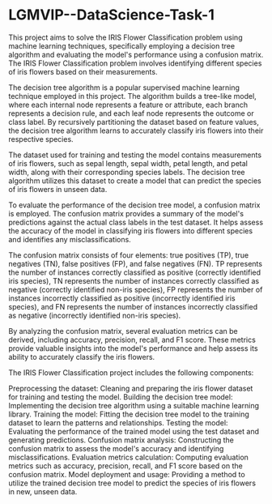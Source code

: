 # LGMVIP--DataScience-Task-1
This project aims to solve the IRIS Flower Classification problem using machine learning techniques, specifically employing a decision tree algorithm and evaluating the model's performance using a confusion matrix. The IRIS Flower Classification problem involves identifying different species of iris flowers based on their measurements.

The decision tree algorithm is a popular supervised machine learning technique employed in this project. The algorithm builds a tree-like model, where each internal node represents a feature or attribute, each branch represents a decision rule, and each leaf node represents the outcome or class label. By recursively partitioning the dataset based on feature values, the decision tree algorithm learns to accurately classify iris flowers into their respective species.

The dataset used for training and testing the model contains measurements of iris flowers, such as sepal length, sepal width, petal length, and petal width, along with their corresponding species labels. The decision tree algorithm utilizes this dataset to create a model that can predict the species of iris flowers in unseen data.

To evaluate the performance of the decision tree model, a confusion matrix is employed. The confusion matrix provides a summary of the model's predictions against the actual class labels in the test dataset. It helps assess the accuracy of the model in classifying iris flowers into different species and identifies any misclassifications.

The confusion matrix consists of four elements: true positives (TP), true negatives (TN), false positives (FP), and false negatives (FN). TP represents the number of instances correctly classified as positive (correctly identified iris species), TN represents the number of instances correctly classified as negative (correctly identified non-iris species), FP represents the number of instances incorrectly classified as positive (incorrectly identified iris species), and FN represents the number of instances incorrectly classified as negative (incorrectly identified non-iris species).

By analyzing the confusion matrix, several evaluation metrics can be derived, including accuracy, precision, recall, and F1 score. These metrics provide valuable insights into the model's performance and help assess its ability to accurately classify the iris flowers.

The IRIS Flower Classification project includes the following components:

Preprocessing the dataset: Cleaning and preparing the iris flower dataset for training and testing the model.
Building the decision tree model: Implementing the decision tree algorithm using a suitable machine learning library.
Training the model: Fitting the decision tree model to the training dataset to learn the patterns and relationships.
Testing the model: Evaluating the performance of the trained model using the test dataset and generating predictions.
Confusion matrix analysis: Constructing the confusion matrix to assess the model's accuracy and identifying misclassifications.
Evaluation metrics calculation: Computing evaluation metrics such as accuracy, precision, recall, and F1 score based on the confusion matrix.
Model deployment and usage: Providing a method to utilize the trained decision tree model to predict the species of iris flowers in new, unseen data.